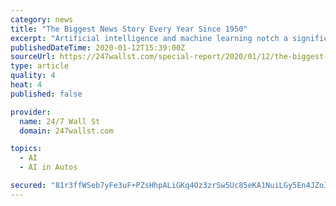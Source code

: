 ```yaml
---
category: news
title: "The Biggest News Story Every Year Since 1950"
excerpt: "Artificial intelligence and machine learning notch a significant victory in 1997 ... including YouTube, autonomous-car development company Waymo, and X, the company’s research and development division. In order to get Yugoslav forces out of Kosovo during the Kosovo War, NATO forces initiate their first-ever military campaign against the ..."
publishedDateTime: 2020-01-12T15:39:00Z
sourceUrl: https://247wallst.com/special-report/2020/01/12/the-biggest-news-story-every-year-since-1950/7/
type: article
quality: 4
heat: 4
published: false

provider:
  name: 24/7 Wall St
  domain: 247wallst.com

topics:
  - AI
  - AI in Autos

secured: "81r3ffWSeb7yFe3uF+PZsHhpALiGKq4Oz3zrSw5Uc85eKA1NuiLGy5En4JZoIfNpyUqy517I/F10Rd8g51X4D/rQrn+OLaa2wj4pgjZbiwO8ZfdvIP9SsycRNG53jKnAicGsWMMlJrhcYionfkUV49PmsgmdKx+cuv4fA/YhdXQXHVWNmryHO1cN2FrCWwykg9wML1x+ne0IZsYEwoHdaqESUiC2v8lRlDEbPbpMsoxtKjOALUxsly3Oo+3CjxytS6UE0rGWe9wbbMRU3l8RP6uKJtrpPvMb66UjQeevK8JfpWqZliyvoQosPACrBLl0FfQLaS0iK9LSFW17haPCA4qj0voZfVN6KvEfDH79dtTB2W/pQh4w/ZbzO1owPoz0sEbbQDWyWVEfiRFseBQ3MX8YPj9D35yAnPyflYv6ejeDNIfZIFFbKj4knEs5io17W3FIGHNx1DbRz7iQQYXSLg==;/KcwFEAqC+ZvwkdgEnW0DA=="
---
```


